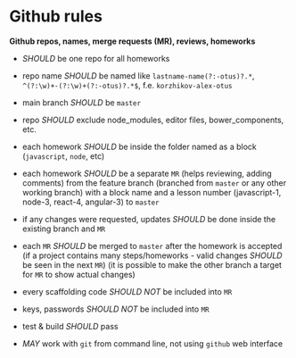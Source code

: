 # Github rules

**Github repos, names, merge requests (MR), reviews, homeworks**

- *SHOULD* be one repo for all homeworks 
- repo name *SHOULD* be named like `lastname-name(?:-otus)?.*`, `^(?:\w)+-(?:\w)+(?:-otus)?.*$`, f.e. `korzhikov-alex-otus`
- main branch *SHOULD* be `master`
- repo *SHOULD* exclude node_modules, editor files, bower_components, etc.

- each homework *SHOULD* be inside the folder named as a block (`javascript`, `node`, etc)
- each homework *SHOULD* be a separate `MR` (helps reviewing, adding comments) from the feature branch (branched from `master` or any other working branch) with a block name and a lesson number (javascript-1, node-3, react-4, angular-3) to `master`
- if any changes were requested, updates *SHOULD* be done inside the existing branch and `MR`
- each `MR` *SHOULD* be merged to `master` after the homework is accepted 
(if a project contains many steps/homeworks - valid changes *SHOULD* be seen in the next `MR`)
(it is possible to make the other branch a target for `MR` to show actual changes)
- every scaffolding code *SHOULD NOT* be included into `MR`
- keys, passwords *SHOULD NOT* be included into `MR`

- test & build *SHOULD* pass
- *MAY* work with `git` from command line, not using `github` web interface
